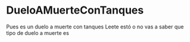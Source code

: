 # DueloAMuerteConTanques
Pues es un duelo a muerte con tanques
Leete estó o no vas a saber que tipo de duelo a muerte es
